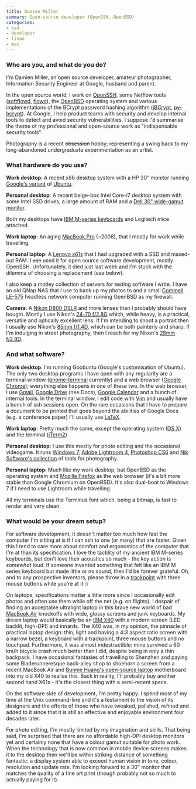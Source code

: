 ```yaml
---
title: Damien Miller
summary: Open-source developer (OpenSSH, OpenBSD)
categories:
- bsd
- developer
- linux
- mac
---
```


### Who are you, and what do you do?

I'm Damien Miller, an open source developer, amateur photographer, Information Security Engineer at Google, husband and parent.

In the open source world, I work on [OpenSSH][], some Netflow tools ([softflowd][], [flowd][]), the [OpenBSD][] operating system and various implementations of the BCrypt password hashing algorithm ([jBCrypt][], [py-bcrypt][]). At Google, I help product teams with security and develop internal tools to detect and avoid security vulnerabilities. I suppose I'd summarise the theme of my professional and open-source work as "indispensable security tools".

Photography is a recent <strike>obsession</strike> hobby; representing a swing back to my long-abandoned undergraduate experimentation as an artist.

### What hardware do you use?

**Work desktop**: A recent x86 desktop system with a HP 30" monitor running [Google's variant][goobuntu] of [Ubuntu][].

**Personal desktop**: A recent beige-box Intel Core-i7 desktop system with some Intel SSD drives, a large amount of RAM and a [Dell 30" wide-gamut monitor][ultrasharp-u3011].

Both my desktops have [IBM M-series keyboards][model-m] and Logitech mice attached.

**Work laptop**: An aging [MacBook Pro][macbook-pro] (~2008), that I mostly for work while travelling.

**Personal laptop**: A [Lenovo x61s][thinkpad-x61s] that I had upgraded with a SSD and maxed-out RAM. I <strike>use</strike> used it for open source software development, mostly OpenSSH. Unfortunately, it died just last week and I'm stuck with the dilemma of choosing  a replacement (see below).

I also keep a motley collection of servers for testing software I write. I have an old QNap NAS that I use to back up my photos to and a small [Commell LE-575][le-575] headless network computer running OpenBSD as my firewall.

**Camera**: A [Nikon D800 DSLR][d800] and more lenses than I probably should have bought. Mostly I use Nikon's [24-70 f/2.8G][af-s-nikkor-24-70mm-f2.8g-ed] which, while heavy, is a practical, versatile and optically excellent lens. If I'm intending to shoot a portrait then I usually use Nikon's [85mm f/1.4D][af-nikkon-85mm-f2.8d-if], which can be both painterly and sharp. If I'm indulging in street photography, then I reach for my Nikon's [28mm f/2.8D][af-nikkor-28mm-f2.8d].

### And what software?

**Work desktop**: I'm running Goobuntu (Google's customisation of Ubuntu). The only two desktop programs I have open with any regularity are a terminal window ([gnome-terminal][] currently) and a web browser ([Google Chrome][chrome]); everything else happens in one of these two. In the web browser, I use [Gmail][], [Google Drive][google-docs] (nee Docs), [Google Calendar][google-calendar] and a bunch of internal tools. In the terminal window, I edit code with [Vim][] and usually have a bunch of ssh sessions open. On the rare occasions that I have to prepare a document to be printed that goes beyond the abilities of Google Docs (e.g. a conference paper) I'll usually use [LaTeX][].

**Work laptop**: Pretty much the same, except the operating system ([OS X][macos]) and the terminal ([iTerm2][])

**Personal desktop**: I use this mostly for photo editing and the occasional videogame. It runs [Windows 7][windows-7], [Adobe Lightroom 4][lightroom], [Photoshop CS6][photoshop] and [Nik Software's collection][nik-collection] of tools for photography.

**Personal laptop**: Much like my work desktop, but OpenBSD as the operating system and [Mozilla Firefox][firefox] as the web browser (it's a bit more stable than Google Chromium on OpenBSD). It's also dual-boot to Windows 7 if I need to use Lightroom while travelling.

All my terminals use the Terminus font which, being a bitmap, is fast to render and very clean.

### What would be your dream setup?

For software development, it doesn't matter too much how fast the computer I'm sitting at is if I can ssh to one (or many) that are faster. Given this I tend to care more about comfort and ergonomics of the computer that I'm at than its specification. I love the tactility of my ancient IBM M-series keyboards, but don't love their acoustics so much - the key action is _somewhat_ loud. If someone invented something that felt like an IBM M series keyboard but made little or no sound, then I'd be forever grateful. Oh, and to any prospective inventors, please throw in a [trackpoint](http://en.wikipedia.org/wiki/Trackpoint "The Wikipedia entry for Trackpoints.") with three mouse buttons while you're at it :)

On laptops, specifications matter a little more since I occasionally edit photos and often use them while off the net (e.g. on flights). I despair of finding an acceptable ultralight laptop in this brave new world of bad [MacBook Air][macbook-air] knockoffs with wide, glossy screens and junk keyboards. My dream laptop would basically be an [IBM X40][thinkpad-x40] with a modern screen (LED backlit, high-DPI) and innards. The X40 was, in my opinion, the pinnacle of practical laptop design: thin, light and having a 4:3 aspect ratio screen with a narrow bezel, a keyboard with a trackpoint, three mouse buttons and no touchpad. Furthermore, it was almost indestructible: mine survived a 60 km/h bicycle crash much better than I did, despite being in only a thin backpack. I have occasional fantasies of travelling to Shenzhen and paying some Bladerunneresque back-alley shop to shoehorn a screen from a recent MacBook Air and [Bunnie Huang's open-source laptop](http://www.bunniestudios.com/blog/?p=2686 "Bunnie's post on his own motherboard.") motherboard into my old X40 to realise this. Back in reality, I'll probably buy another second hand X61s - it's the closest thing with a semi-recent specs.

On the software side of development, I'm pretty happy. I spend most of my time at the Unix command-line and it's a testament to the vision of its designers and the efforts of those who have tweaked, polished, refined and added to it since that it is still an effective and enjoyable environment four decades later.

For photo editing, I'm mostly limited by my imagination and skills. That being said, I'm surprised that there are no affordable high-DPI desktop monitors yet and certainly none that have a colour gamut suitable for photo work. When the technology that is now common in mobile device screens makes it to the desktop then we'll be within striking distance of something fantastic: a display system able to exceed human vision in tone, colour, resolution and update rate. I'm looking forward to a 30" monitor that matches the quality of a fine art print (though probably not so much to actually paying for it).

[af-nikkon-85mm-f2.8d-if]: https://www.nikonusa.com/en/nikon-products/product/camera-lenses/af-nikkor-85mm-f%252f1.4d-if.html "A portrait lens."
[af-nikkor-28mm-f2.8d]: https://www.nikonusa.com/en/Nikon-Products/Product/Camera-Lenses/1922/AF-NIKKOR-28mm-f%252F2.8D.html "A lens for SLR cameras."
[af-s-nikkor-24-70mm-f2.8g-ed]: https://www.nikonusa.com/en/Nikon-Products/Product/Camera-Lenses/2164/AF-S-NIKKOR-24-70mm-f%252F2.8G-ED.html "A wide-angel zoom lens."
[d800]: https://www.amazon.com/Nikon-FX-Format-Digital-Camera-MODEL/dp/B0076AYNXM "A 36.3 megapixel DSLR."
[le-575]: http://www.commell.com.tw/Product/SBC/LE-575.HTM "A fanless embedded computer."
[macbook-air]: https://www.apple.com/macbook-air/ "A very thin laptop."
[macbook-pro]: https://www.apple.com/macbook-pro/ "A laptop."
[model-m]: https://en.wikipedia.org/wiki/Model_M_keyboard "A keyboard."
[thinkpad-x40]: http://www.thinkwiki.org/wiki/Category:X40 "A 12.1 inch PC laptop."
[thinkpad-x61s]: http://www.thinkwiki.org/wiki/Category:X61s "A 12.1 inch PC laptop."
[ultrasharp-u3011]: https://www.amazon.com/Dell-UltraSharp-30-Inch-PremierColor-Monitor/dp/B00C2RPW8O "A 30 inch LCD screen."
[chrome]: https://www.google.com/intl/en/chrome/browser/ "A WebKit-based browser, where each tab runs in its own thread."
[firefox]: https://www.mozilla.org/en-US/firefox/new/ "A cross-platform open-source web browser."
[flowd]: https://code.google.com/archive/p/flowd "A NetFlow collector."
[gmail]: https://mail.google.com/mail/ "Web-based email."
[gnome-terminal]: https://en.wikipedia.org/wiki/GNOME_Terminal "A terminal application."
[goobuntu]: https://en.wikipedia.org/wiki/Goobuntu "Google's own version of Ubuntu."
[google-calendar]: https://en.wikipedia.org/wiki/Google_Calendar "A web-based calendar client."
[google-docs]: https://en.wikipedia.org/wiki/Google_Docs "A web-based office suite."
[iterm2]: https://iterm2.com/ "An alternative terminal application for Mac OS X."
[jbcrypt]: http://www.mindrot.org/projects/jBCrypt/ "A Java implementation of BCrypt."
[latex]: https://www.latex-project.org/ "Typesetting software."
[lightroom]: https://www.adobe.com/products/photoshop-lightroom.html "Photo management and editing software."
[macos]: https://en.wikipedia.org/wiki/MacOS "An operating system for Mac hardware."
[nik-collection]: https://www.google.com/nikcollection/ "A collection of photo-editing plugins for Photoshop/Lightroom."
[openbsd]: http://www.openbsd.org/ "An open-source operating system emphasising security and cryptography."
[openssh]: http://www.openssh.com/ "A popular collection of SSH tools."
[photoshop]: https://www.adobe.com/products/photoshop.html "A bitmap image editor."
[py-bcrypt]: https://code.google.com/archive/p/py-bcrypt "A Python implementation of BCrypt."
[softflowd]: https://code.google.com/archive/p/softflowd "A network traffic analyser."
[ubuntu]: https://www.ubuntu.com/ "A Unix distribution."
[vim]: https://www.vim.org/ "A command-line text editor."
[windows-7]: https://en.wikipedia.org/wiki/Windows_7 "An operating system."
